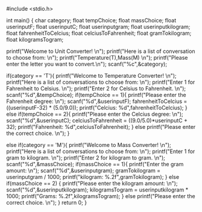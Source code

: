 #include <stdio.h>

int main() {
  char category;
  float tempChoice;
  float massChoice;
  float userinputF;
  float userinputC; 
  float userinputgram;
  float userinputkilogram;
  float fahrenheitToCelcius;
  float celciusToFahrenheit; 
  float gramTokilogram;
  float kilogramsTogram; 
  
  printf("Welcome to Unit Converter! \n");
  printf("Here is a list of conversation to choose from: \n");
  printf("Temperature(T),Mass(M) \n");
  printf("Please enter the letter you want to convert.\n");
  scanf("%c",&category);
  
  if(category == 'T'){
      printf("Welcome to Temperature Converter! \n");
      printf("Here is a list of conversations to choose from: \n");
      printf("Enter 1 for Fahrenheit to Celsius. \n");
      printf("Enter 2 for Celsius to Fahrenheit. \n");
      scanf("%d",&tempChoice);
      if(tempChoice == 1){
          printf("Please enter the Fahrenheit degree: \n");
          scanf("%d",&userinputF);
          fahrenheitToCelcius =  ((userinputF-32) * (5.0/9.0));
          printf("Celcius: %d",fahrenheitToCelcius);
      }
      else if(tempChoice == 2){
        printf("Please enter the Celcius degree: \n");
        scanf("%d",&userinputC);
        celciusToFahrenheit = ((9.0/5.0)*userinputC + 32);
        printf("Fahrenheit: %d",celciusToFahrenheit);
      }
      else
        printf("Please enter the correct choice. \n");
  }

  else if(category == 'M'){
      printf("Welcome to Mass Converter! \n");
      printf("Here is a list of conversations to choose from: \n");
      printf("Enter 1 for gram to kilogram. \n");
      printf("Enter 2 for kilogram to gram. \n");
      scanf("%d",&massChoice);
      if(massChoice == 1){
          printf("Enter the gram amount: \n");
          scanf("%d",&userinputgram);
          gramTokilogram = userinputgram / 1000;
          printf("kilogram: %.2f",gramTokilogram);
      }
      else if(massChoice == 2) {
          printf("Please enter the kilogram amount: \n");
          scanf("%d",&userinputkilogram);
          kilogramsTogram = userinputkilogram * 1000;
          printf("Grams: %.2f",kilogramsTogram);
      }
      else 
        printf("Please enter the correct choice. \n");
   }
  return 0;
}
